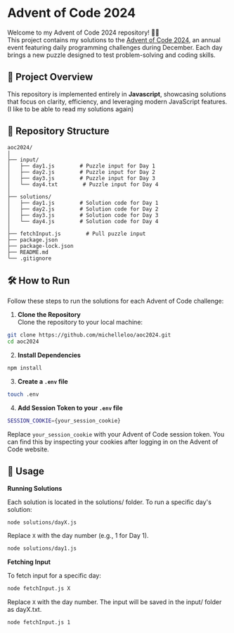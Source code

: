 # Advent of Code 2024

Welcome to my Advent of Code 2024 repository! 🎄✨  
This project contains my solutions to the [Advent of Code 2024](https://adventofcode.com/2024), an annual event featuring daily programming challenges during December. Each day brings a new puzzle designed to test problem-solving and coding skills.

## 🚀 Project Overview

This repository is implemented entirely in **Javascript**, showcasing solutions that focus on clarity, efficiency, and leveraging modern JavaScript features. (I like to be able to read my solutions again)

## 📂 Repository Structure

```plaintext
aoc2024/
│
├── input/
│   ├── day1.js        # Puzzle input for Day 1
│   ├── day2.js        # Puzzle input for Day 2
│   ├── day3.js        # Puzzle input for Day 3
│   └── day4.txt        # Puzzle input for Day 4
│
├── solutions/
│   ├── day1.js        # Solution code for Day 1
│   ├── day2.js        # Solution code for Day 2
│   ├── day3.js        # Solution code for Day 3
│   └── day4.js        # Solution code for Day 4
│
├── fetchInput.js        # Pull puzzle input
├── package.json         
├── package-lock.json    
├── README.md            
└── .gitignore           

```
## 🛠️ How to Run

Follow these steps to run the solutions for each Advent of Code challenge:

1. **Clone the Repository**  
Clone the repository to your local machine:
```bash
git clone https://github.com/michelleloo/aoc2024.git
cd aoc2024
```
2. **Install Dependencies**
```bash
npm install
```
3. **Create a `.env` file**  
```bash
touch .env
```

4. **Add Session Token to your `.env` file**
```bash
SESSION_COOKIE={your_session_cookie}
```
Replace `your_session_cookie` with your Advent of Code session token. You can find this by inspecting your cookies after logging in on the Advent of Code website.

## 🚀 Usage
**Running Solutions**

Each solution is located in the solutions/ folder. To run a specific day's solution:

```bash
node solutions/dayX.js
```
Replace `X` with the day number (e.g., 1 for Day 1).
```bash
node solutions/day1.js
```

**Fetching Input**

To fetch input for a specific day:

```bash
node fetchInput.js X
```
Replace `X` with the day number. The input will be saved in the input/ folder as dayX.txt.

```bash
node fetchInput.js 1
```